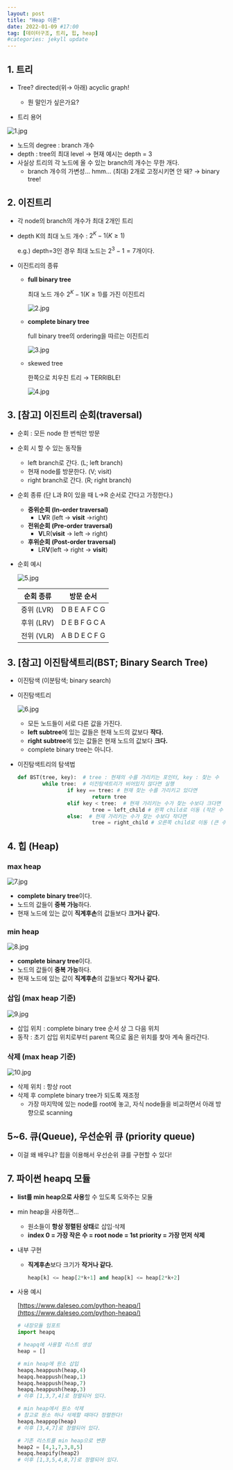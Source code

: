 ```yaml
---
layout: post
title: "Heap 이론"
date: 2022-01-09 #17:00
tag: [데이터구조, 트리, 힙, heap]
#categories: jekyll update
---
```



## 1. 트리

* Tree? directed(위→ 아래) acyclic graph!
    * 뭔 말인가 싶은가요?

        <!-- [이론공부](https://www.notion.so/eec9a6ff761644e2a78ccf34a564121d)  -->

* 트리 용어

![1.jpg](/assets/images/posts/2022-01-09/1.jpg)

* 노드의 degree : branch 개수
* depth : tree의 최대 level → 현재 예시는 depth = 3
* 사실상 트리의 각 노드에 올 수 있는 branch의 개수는 무한 개다.
    * branch 개수의 가변성... hmm... (최대) 2개로 고정시키면 안 돼? → binary tree!


## 2. 이진트리

* 각 node의 branch의 개수가 최대 2개인 트리
* depth K의 최대 노드 개수 : $2^K-1 (K≥1)$

    e.g.) depth=3인 경우 최대 노드는 $2^3-1=7$개이다.

* 이진트리의 종류
    * **full binary tree**

        최대 노드 개수 $2^K-1 (K≥1)$를 가진 이진트리

        ![2.jpg](/assets/images/posts/2022-01-09/2.jpg)

    * **complete binary tree**

        full binary tree의 ordering을 따르는 이진트리

        ![3.jpg](/assets/images/posts/2022-01-09/3.jpg)

    * skewed tree

        한쪽으로 치우친 트리 → TERRIBLE!

        ![4.jpg](/assets/images/posts/2022-01-09/4.jpg)


## 3. [참고] 이진트리 순회(traversal)

* 순회 : 모든 node 한 번씩만 방문
* 순회 시 할 수 있는 동작들
    * left branch로 간다. (L; left branch)
    * 현재 node를 방문한다. (V; visit)
    * right branch로 간다. (R; right branch)
* 순회 종류 (단 L과 R이 있을 때 L→R 순서로 간다고 가정한다.)
    * **중위순회 (In-order traversal)**
        * L**V**R (left → **visit** →right)
    * **전위순회 (Pre-order traversal)**
        * **V**LR(**visit** → left → right)
    * **후위순회 (Post-order traversal)**
        * LR**V**(left → right → **visit**)
* 순회 예시

    ![5.jpg](/assets/images/posts/2022-01-09/5.jpg)

    | 순회 종류 | 방문 순서 |
    | --- | --- |
    | 중위 (LVR) | D B E A F C G |
    | 후위 (LRV) | D E B F G C A |
    | 전위 (VLR) | A B D E C F G |

## 3. [참고] 이진탐색트리(BST; Binary Search Tree)

* 이진탐색 (이분탐색; binary search)

    <!-- [이론공부](https://www.notion.so/05302a04b3d143bfa9601b08531fad37) -->

* 이진탐색트리

    ![6.jpg](/assets/images/posts/2022-01-09/6.jpg)

    * 모든 노드들이 서로 다른 값을 가진다.
    * **left subtree**에 있는 값들은 현재 노드의 값보다 **작다.**
    * **right subtree**에 있는 값들은 현재 노드의 값보다 **크다.**
    * complete binary tree는 아니다.

* 이진탐색트리의 탐색법

    ```python
    def BST(tree, key):  # tree : 현재의 수를 가리키는 포인터, key : 찾는 수
    		while tree:  # 이진탐색트리가 비어있지 않다면 실행
    				if key == tree: # 현재 찾는 수를 가리키고 있다면
    						return tree
    				elif key < tree:  # 현재 가리키는 수가 찾는 수보다 크다면
    						tree = left_child # 왼쪽 child로 이동 (작은 수 찾아야 한다.)
    				else:  # 현재 가리키는 수가 찾는 수보다 작다면
    						tree = right_child # 오른쪽 child로 이동 (큰 수 찾아야 한다.)
    ```


## 4. 힙 (Heap)

### max heap

![7.jpg](/assets/images/posts/2022-01-09/7.jpg)

* **complete binary tree**이다.
* 노드의 값들이 **중복 가능**하다.
* 현재 노드에 있는 값이 **직계후손**의 값들보다 **크거나 같다.**

### min heap

![8.jpg](/assets/images/posts/2022-01-09/8.jpg)

* **complete binary tree**이다.
* 노드의 값들이 **중복 가능**하다.
* 현재 노드에 있는 값이 **직계후손**의 값들보다 **작거나 같다.**

### 삽입 (max heap 기준)

![9.jpg](/assets/images/posts/2022-01-09/9.jpg)

* 삽입 위치 : complete binary tree 순서 상 그 다음 위치
* 동작 : 초기 삽입 위치로부터 parent 쪽으로 옳은 위치를 찾아 계속 올라간다.

### 삭제 (max heap 기준)

![10.jpg](/assets/images/posts/2022-01-09/10.jpg)

* 삭제 위치 : 항상 root
* 삭제 후 complete binary tree가 되도록 재조정
    * 가장 마지막에 있는 node를 root에 놓고, 자식 node들을 비교하면서 아래 방향으로 scanning

## 5~6. 큐(Queue), 우선순위 큐 (priority queue)

* 이걸 왜 배우냐? 힙을 이용해서 우선순위 큐를 구현할 수 있다!

<!-- [이론공부](https://www.notion.so/71bbc50f59cd4db28967a97aa52685aa) -->

## 7. 파이썬 heapq 모듈

* **list를 min heap으로 사용**할 수 있도록 도와주는 모듈
* min heap을 사용하면...
    * 원소들이 **항상 정렬된 상태**로 삽입·삭제
    * **index 0 = 가장 작은 수 = root node = 1st priority = 가장 먼저 삭제**
* 내부 구현
    * **직계후손**보다 크기가 **작거나 같다.**

        ```python
        heap[k] <= heap[2*k+1] and heap[k] <= heap[2*k+2]
        ```

* 사용 예시

    [https://www.daleseo.com/python-heapq/](https://www.daleseo.com/python-heapq/)

    ```python
    # 내장모듈 임포트
    import heapq

    # heapq에 사용할 리스트 생성
    heap = []

    # min heap에 원소 삽입
    heapq.heappush(heap,4)
    heapq.heappush(heap,1)
    heapq.heappush(heap,7)
    heapq.heappush(heap,3)
    # 이후 [1,3,7,4]로 정렬되어 있다.

    # min heap에서 원소 삭제
    # 참고로 원소 하나 삭제할 때마다 정렬한다!
    heapq.heappop(heap)
    # 이후 [3,4,7]로 정렬되어 있다.

    # 기존 리스트를 min heap으로 변환
    heap2 = [4,1,7,3,8,5]
    heapq.heapify(heap2)
    # 이후 [1,3,5,4,8,7]로 정렬되어 있다.
    ```
